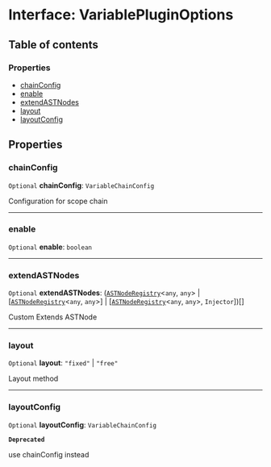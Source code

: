 # Interface: VariablePluginOptions

## Table of contents

### Properties

* [chainConfig](/auto-docs/variable-plugin/interfaces/VariablePluginOptions.md#chainconfig)
* [enable](/auto-docs/variable-plugin/interfaces/VariablePluginOptions.md#enable)
* [extendASTNodes](/auto-docs/variable-plugin/interfaces/VariablePluginOptions.md#extendastnodes)
* [layout](/auto-docs/variable-plugin/interfaces/VariablePluginOptions.md#layout)
* [layoutConfig](/auto-docs/variable-plugin/interfaces/VariablePluginOptions.md#layoutconfig)

## Properties

### chainConfig

`Optional` **chainConfig**: `VariableChainConfig`

Configuration for scope chain

***

### enable

`Optional` **enable**: `boolean`

***

### extendASTNodes

`Optional` **extendASTNodes**: ([`ASTNodeRegistry`](/auto-docs/variable-plugin/interfaces/ASTNodeRegistry.md)<`any`, `any`> | \[[`ASTNodeRegistry`](/auto-docs/variable-plugin/interfaces/ASTNodeRegistry.md)<`any`, `any`>] | \[[`ASTNodeRegistry`](/auto-docs/variable-plugin/interfaces/ASTNodeRegistry.md)<`any`, `any`>, `Injector`])\[]

Custom Extends ASTNode

***

### layout

`Optional` **layout**: `"fixed"` | `"free"`

Layout method

***

### layoutConfig

`Optional` **layoutConfig**: `VariableChainConfig`

**`Deprecated`**

use chainConfig instead
